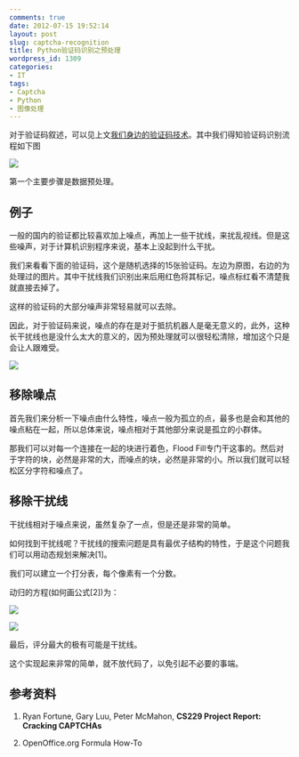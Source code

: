 ```yaml
---
comments: true
date: 2012-07-15 19:52:14
layout: post
slug: captcha-recognition
title: Python验证码识别之预处理
wordpress_id: 1309
categories:
- IT
tags:
- Captcha
- Python
- 图像处理
---
```


对于验证码叙述，可以见上文[我们身边的验证码技术](http://everet.org/2012/07/captcha-around-us.html)。其中我们得知验证码识别流程如下图

[![](http://everet.org/wp-content/uploads/2012/07/2.png)](http://everet.org/wp-content/uploads/2012/07/2.png)

第一个主要步骤是数据预处理。


## 例子


一般的国内的验证都比较喜欢加上噪点，再加上一些干扰线，来扰乱视线。但是这些噪声，对于计算机识别程序来说，基本上没起到什么干扰。

我们来看看下面的验证码，这个是随机选择的15张验证码。左边为原图，右边的为处理过的图片。其中干扰线我们识别出来后用红色将其标记，噪点标红看不清楚我就直接去掉了。<!-- more -->

这样的验证码的大部分噪声非常轻易就可以去除。

因此，对于验证码来说，噪点的存在是对于抵抗机器人是毫无意义的，此外，这种长干扰线也是没什么太大的意义的，因为预处理就可以很轻松清除，增加这个只是会让人跟难受。

[![](http://everet.org/wp-content/uploads/2012/07/big.png)](http://everet.org/wp-content/uploads/2012/07/big.png)


## 移除噪点


首先我们来分析一下噪点由什么特性，噪点一般为孤立的点，最多也是会和其他的噪点粘在一起，所以总体来说，噪点相对于其他部分来说是孤立的小群体。

那我们可以对每一个连接在一起的块进行着色，Flood Fill专门干这事的。然后对于字符的块，必然是非常的大，而噪点的块，必然是非常的小。所以我们就可以轻松区分字符和噪点了。


## 移除干扰线


干扰线相对于噪点来说，虽然复杂了一点，但是还是非常的简单。

如何找到干扰线呢？干扰线的搜索问题是具有最优子结构的特性，于是这个问题我们可以用动态规划来解决[1]。

我们可以建立一个打分表，每个像素有一个分数。

动归的方程(如何画公式[2])为：

[![](http://everet.org/wp-content/uploads/2012/07/Screenshot-from-2012-07-15-194236.png)](http://everet.org/wp-content/uploads/2012/07/Screenshot-from-2012-07-15-194236.png)

[![](http://everet.org/wp-content/uploads/2012/07/Screenshot-from-2012-07-15-194246.png)](http://everet.org/wp-content/uploads/2012/07/Screenshot-from-2012-07-15-194246.png)

最后，评分最大的极有可能是干扰线。

这个实现起来非常的简单，就不放代码了，以免引起不必要的事端。


## 参考资料





	
  1. Ryan Fortune, Gary Luu, Peter McMahon, **CS229 Project Report: Cracking CAPTCHAs**

	
  2. OpenOffice.org Formula How-To


